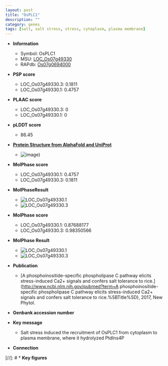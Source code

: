 ```yaml
---
layout: post
title: "OsPLC1"
description: ""
category: genes
tags: [salt, salt stress, stress, cytoplasm, plasma membrane]
---
```


* **Information**  
    + Symbol: OsPLC1  
    + MSU: [LOC_Os07g49330](http://rice.plantbiology.msu.edu/cgi-bin/ORF_infopage.cgi?orf=LOC_Os07g49330)  
    + RAPdb: [Os07g0694000](http://rapdb.dna.affrc.go.jp/viewer/gbrowse_details/irgsp1?name=Os07g0694000)  

* **PSP score**  
    + LOC_Os07g49330.3: 0.1811 
    + LOC_Os07g49330.1: 0.4757 

* **PLAAC score**  
    + LOC_Os07g49330.3: 0 
    + LOC_Os07g49330.1: 0 

* **pLDDT score**
    + 86.45

* **[Protein Structure from AlphaFold and UniProt](https://www.uniprot.org/uniprotkb/Q6Z3Y9/entry#structure)**
    + ![image](https://ricepsp.github.io/images/Q6/AF-Q6Z3Y9-F1.png))

* **MolPhase score**
    + LOC_Os07g49330.1: 0.4757
    + LOC_Os07g49330.3: 0.1811

* **MolPhaseResult**
    + ![LOC_Os07g49330.1](https://ricepsp.github.io/pictures/LOC_Os07g/LOC_Os07g49330.1.png)
    + ![LOC_Os07g49330.3](https://ricepsp.github.io/pictures/LOC_Os07g/LOC_Os07g49330.3.png)

* **MolPhase score**
    + LOC_Os07g49330.1: 0.87688177
    + LOC_Os07g49330.3: 0.98350566

* **MolPhase Result**
    + ![LOC_Os07g49330.1](https://304243504.github.io/Pictures/LOC_Os07g/LOC_Os07g49330.1.png)
    + ![LOC_Os07g49330.3](https://304243504.github.io/Pictures/LOC_Os07g/LOC_Os07g49330.3.png)

* **Publication**  
    + [A phosphoinositide-specific phospholipase C pathway elicits stress-induced Ca2+ signals and confers salt tolerance to rice.](http://www.ncbi.nlm.nih.gov/pubmed?term=A phosphoinositide-specific phospholipase C pathway elicits stress-induced Ca2+ signals and confers salt tolerance to rice.%5BTitle%5D), 2017, New Phytol.

* **Genbank accession number**  

* **Key message**  
    + Salt stress induced the recruitment of OsPLC1 from cytoplasm to plasma membrane, where it hydrolyzed PtdIns4P

* **Connection**  

[//]: # * **Key figures**  


